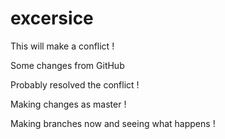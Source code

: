 # excersice

This will make a conflict !


Some changes from GitHub

Probably resolved the conflict !


Making changes as master !

Making branches now and seeing what happens !

